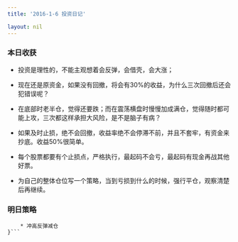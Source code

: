 ```yaml
---
title: '2016-1-6 投资日记'

layout: nil
---
```


### 本日收获

* 投资是理性的，不能主观想着会反弹，会借壳，会大涨；

* 现在还是原资金，如果没有回撤，将会有30%的收益，为什么三次回撤后还会犯错误呢？

* 在底部时老半仓，觉得还要跌；而在震荡横盘时慢慢加成满仓，觉得随时都可能上攻，三次都这样承担大风险，是不是脑子有病？

* 如果及时止损，绝不会回撤，收益率绝不会停滞不前，并且不套牢，有资金来抄底。收益50%很简单。

* 每个股票都要有个止损点，严格执行，最起码不会亏，最起码有现金再战其他好票。

* 为自己的整体仓位写一个策略，当到亏损到什么的时候，强行平仓，观察清楚后再继续。


### 明日策略

```{
    * 冲高反弹减仓
}```
